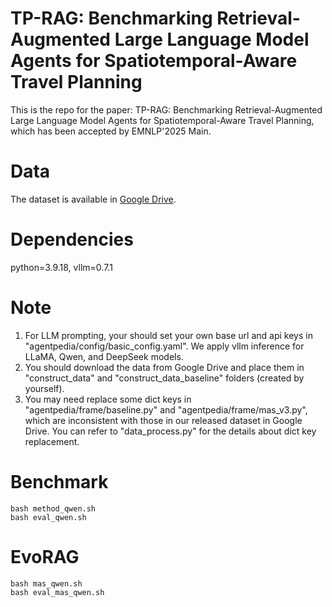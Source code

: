# TP-RAG: Benchmarking Retrieval-Augmented Large Language Model Agents for Spatiotemporal-Aware Travel Planning
This is the repo for the paper: TP-RAG: Benchmarking Retrieval-Augmented Large Language Model Agents for Spatiotemporal-Aware Travel Planning, which has been accepted by EMNLP'2025 Main.

# Data
The dataset is available in [Google Drive](https://drive.google.com/file/d/11b7-W3Q6bpDWLrkr2wJ7ZhcDItXcpRQo/view?usp=sharing).

# Dependencies
python=3.9.18, vllm=0.7.1

# Note
1. For LLM prompting, your should set your own base url and api keys in "agentpedia/config/basic_config.yaml". We apply vllm inference for LLaMA, Qwen, and DeepSeek models.
2. You should download the data from Google Drive and place them in "construct_data" and "construct_data_baseline" folders (created by yourself).
3. You may need replace some dict keys in "agentpedia/frame/baseline.py" and "agentpedia/frame/mas_v3.py", which are inconsistent with those in our released dataset in Google Drive. You can refer to "data_process.py" for the details about dict key replacement.

# Benchmark

```
bash method_qwen.sh
bash eval_qwen.sh
```

# EvoRAG
```
bash mas_qwen.sh
bash eval_mas_qwen.sh
```
